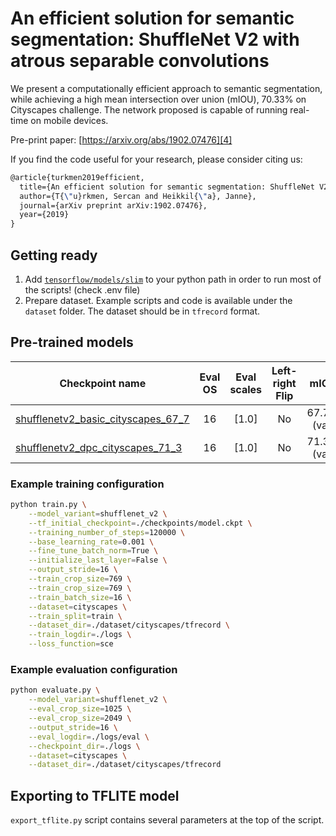 # An efficient solution for semantic segmentation: ShuffleNet V2 with atrous separable convolutions

We present a computationally efficient approach to semantic segmentation, while achieving a high mean intersection over union (mIOU), 70.33% on Cityscapes challenge. The network proposed is capable of running real-time on mobile devices.

Pre-print paper: [https://arxiv.org/abs/1902.07476][4]

If you find the code useful for your research, please consider citing us:

```tex
@article{turkmen2019efficient,
  title={An efficient solution for semantic segmentation: ShuffleNet V2 with atrous separable convolutions},
  author={T{\"u}rkmen, Sercan and Heikkil{\"a}, Janne},
  journal={arXiv preprint arXiv:1902.07476},
  year={2019}
}
```

## Getting ready

1. Add [`tensorflow/models/slim`][3] to your python path in order to run most of the scripts! (check .env file)
2. Prepare dataset. Example scripts and code is available under the `dataset` folder. The dataset should be in `tfrecord` format.

## Pre-trained models

| Checkpoint name                         | Eval OS | Eval scales | Left-right Flip |    mIOU     | File Size |
| --------------------------------------- | :-----: | :---------: | :-------------: | :---------: | --------: |
| [shufflenetv2_basic_cityscapes_67_7][1] |   16    |   \[1.0\]   |       No        | 67.7% (val) |     4.9MB |
| [shufflenetv2_dpc_cityscapes_71_3][2]   |   16    |   \[1.0\]   |       No        | 71.3% (val) |     6.3MB |

### Example training configuration

```sh
python train.py \
    --model_variant=shufflenet_v2 \
    --tf_initial_checkpoint=./checkpoints/model.ckpt \
    --training_number_of_steps=120000 \
    --base_learning_rate=0.001 \
    --fine_tune_batch_norm=True \
    --initialize_last_layer=False \
    --output_stride=16 \
    --train_crop_size=769 \
    --train_crop_size=769 \
    --train_batch_size=16 \
    --dataset=cityscapes \
    --train_split=train \
    --dataset_dir=./dataset/cityscapes/tfrecord \
    --train_logdir=./logs \
    --loss_function=sce
```

### Example evaluation configuration

```sh
python evaluate.py \
    --model_variant=shufflenet_v2 \
    --eval_crop_size=1025 \
    --eval_crop_size=2049 \
    --output_stride=16 \
    --eval_logdir=./logs/eval \
    --checkpoint_dir=./logs \
    --dataset=cityscapes \
    --dataset_dir=./dataset/cityscapes/tfrecord
```

## Exporting to TFLITE model

`export_tflite.py` script contains several parameters at the top of the script.

[1]: https://github.com/sercant/mobile-segmentation/releases/download/v0.1.0/shufflenetv2_basic_cityscapes_67_7.zip
[2]: https://github.com/sercant/mobile-segmentation/releases/download/v0.1.0/shufflenetv2_dpc_cityscapes_71_3.zip
[3]: https://github.com/tensorflow/models/tree/master/research/slim
[4]: https://arxiv.org/abs/1902.07476
